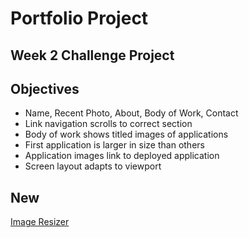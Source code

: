# Portfolio Project

## Week 2 Challenge Project

## Objectives
 
 - Name, Recent Photo, About, Body of Work, Contact
 - Link navigation scrolls to correct section
 - Body of work shows titled images of applications
 - First application is larger in size than others
 - Application images link to deployed application
 - Screen layout adapts to viewport

## New

<a href="https://imageresizer.com" target="_blank">Image Resizer</a>